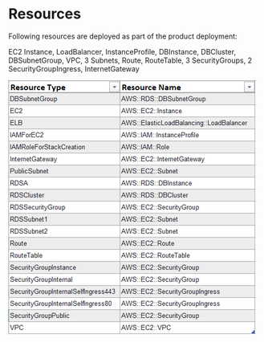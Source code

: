 # Resources

Following resources are deployed as part of the product deployment:

EC2 Instance, LoadBalancer, InstanceProfile, DBInstance, DBCluster, DBSubnetGroup, VPC, 3 Subnets, Route, RouteTable, 3 SecurityGroups, 2 SecurityGroupIngress, InternetGateway

![](<../../.gitbook/assets/image (9).png>)
